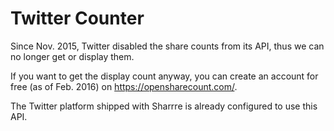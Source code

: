 # Twitter Counter

Since Nov. 2015, Twitter disabled the share counts from its API, thus we can no longer get or display them.

If you want to get the display count anyway,
you can create an account for free (as of Feb. 2016) on https://opensharecount.com/.

The Twitter platform shipped with Sharrre is already configured to use this API.